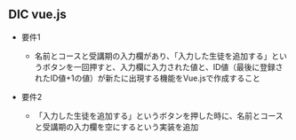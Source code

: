 ## DIC vue.js

- 要件1
  - 名前とコースと受講期の入力欄があり、「入力した生徒を追加する」というボタンを一回押すと、入力欄に入力された値と、ID値（最後に登録されたID値+1の値）が新たに出現する機能をVue.jsで作成すること

- 要件2
  - 「入力した生徒を追加する」というボタンを押した時に、名前とコースと受講期の入力欄を空にするという実装を追加